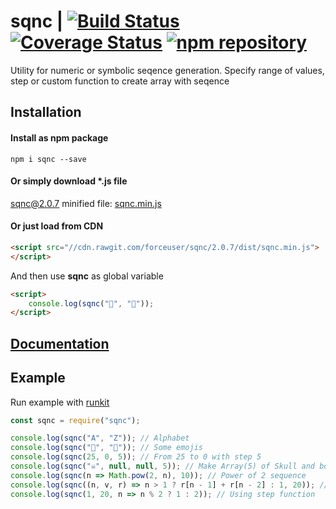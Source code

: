 # sqnc | [![Build Status](https://travis-ci.org/forceuser/sqnc.svg?branch=master)](https://travis-ci.org/forceuser/sqnc) [![Coverage Status](https://img.shields.io/codecov/c/github/forceuser/sqnc/master.svg)](https://codecov.io/gh/forceuser/sqnc) [![npm repository](https://img.shields.io/npm/v/sqnc.svg)](https://www.npmjs.com/package/sqnc)

Utility for numeric or symbolic seqence generation. Specify range of values, step or custom function to create array with seqence

## Installation

#### Install as npm package

```shell
npm i sqnc --save
```

#### Or simply download \*.js file

sqnc@2.0.7 minified file: [sqnc.min.js](https://github.com/forceuser/sqnc/releases/download/2.0.7/sqnc.min.js)

#### Or just load from CDN

```html
<script src="//cdn.rawgit.com/forceuser/sqnc/2.0.7/dist/sqnc.min.js">
</script>
```

And then use **sqnc** as global variable
```html
<script>
    console.log(sqnc("👶", "👰"));
</script>
```
## [Documentation](./DOCUMENTATION.md)

## Example

Run example with [runkit](https://npm.runkit.com/sqnc)

```js
const sqnc = require("sqnc");

console.log(sqnc("A", "Z")); // Alphabet
console.log(sqnc("👶", "👰")); // Some emojis
console.log(sqnc(25, 0, 5)); // From 25 to 0 with step 5
console.log(sqnc("☠", null, null, 5)); // Make Array(5) of Skull and bones symbol
console.log(sqnc(n => Math.pow(2, n), 10)); // Power of 2 sequence
console.log(sqnc((n, v, r) => n > 1 ? r[n - 1] + r[n - 2] : 1, 20)); // Fibonacci number sequence
console.log(sqnc(1, 20, n => n % 2 ? 1 : 2)); // Using step function
```
